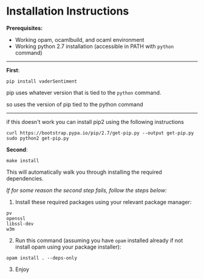 # Installation Instructions

**Prerequisites:**
- Working opam, ocamlbuild, and ocaml environment
- Working python 2.7 installation (accessible in PATH with `python` command)

---

**First**:
```
pip install vaderSentiment
```

pip uses whatever version that is tied to the `python` command. 

so uses the version of pip tied to the python command

---

if this doesn't work you can install pip2 using the following instructions

```
curl https://bootstrap.pypa.io/pip/2.7/get-pip.py --output get-pip.py
sudo python2 get-pip.py
```


**Second**:
```
make install
```
This will automatically walk you through installing the required dependencies.


_If for some reason the second step fails, follow the steps below:_
1. Install these required packages using your relevant package manager:
```
pv
openssl
libssl-dev
w3m
```

2. Run this command (assuming you have `opam` installed already if not install opam using your package installer):
```
opam install . --deps-only
```

3. Enjoy